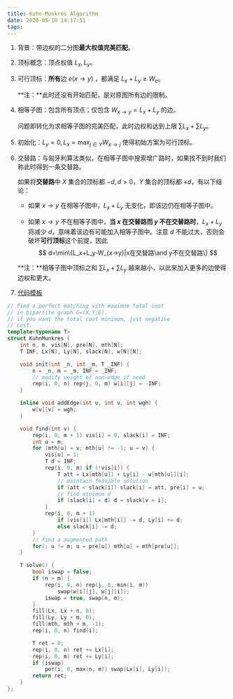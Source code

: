 ```yaml
---
title: Kuhn-Munkres Algorithm
date: 2020-05-10 14:17:51
tags:
---
```


1. 背景：带边权的二分图**最大权值完美匹配**。

2. 顶标概念：顶点权值 $L_x, L_y$。

3. 可行顶标：**所有**边 $e(x→y)$  ，都满足 $L_x+L_y\ge W_e$。

   **注：**此时还没有开始匹配，是对原图所有边的限制。

4. 相等子图：包含所有顶点；仅包含 $W_{x→y}=L_x+L_y$ 的边。

   问题即转化为求相等子图的完美匹配，此时边权和达到上限 $\sum L_x+ \sum L_y$。

5. 初始化：$L_y=0, L_x=\max_{j\in Y}{W_{x→j}}$ 使得初始方案为可行顶标。

6. 交替路：与匈牙利算法类似，在相等子图中搜索增广路时，如果找不到时我们称此时得到一条交替路。

   如果将**交替路**中 $X$ 集合的顶标都 $-d, d>0$，$Y$ 集合的顶标都 $+d$，有以下结论：

   - 如果 $x→y$ 在相等子图中，$L_x+L_y$ 无变化，即该边仍在相等子图中。

   - 如果 $x→y$ 不在相等子图中，**当 $x$ 在交替路而 $y$ 不在交替路时**，$L_x+L_y$ 将减少 $d$，意味着该边有可能加入相等子图中。注意 $d$ 不能过大，否则会破坏**可行顶标**这个前提，因此
     $$
     d=\min\{L_x+L_y-W_{x→y}|x在交替路\and y不在交替路\}
     $$

   **注：**相等子图中顶标之和 $\sum L_x + \sum L_y$ 越来越小，以此来加入更多的边使得边权和更大。

7. [代码模板](https://github.com/McGinn7/Template-for-ICPC/blob/master/template/km.cpp)

```c++
// find a perfect matching with maximum total cost
// in bipartite graph G=(X,Y;E).
// if you want the total cost minimum, just negative
// cost.
template<typename T>
struct KuhnMunkres {
	int n, m, vis[N], pre[N], mth[N];
	T INF, Lx[N], Ly[N], slack[N], w[N][N];

	void init(int _n, int _m, T _INF) {
		n = _n, m = _m, INF = _INF;
		// modify weight of non-edge if need
		rep(i, 0, n) rep(j, 0, m) w[i][j] = -INF;
	}

	inline void addEdge(int u, int v, int wgh) {
		w[u][v] = wgh;
	}

	void find(int v) {
		rep(i, 0, m + 1) vis[i] = 0, slack[i] = INF;
		int u = m;
		for (mth[u] = v; mth[u] != -1; u = v) {
			vis[u] = 1;
			T d = INF;
			rep(i, 0, m) if (!vis[i]) {
				T att = Lx[mth[u]] + Ly[i] - w[mth[u]][i];
				// maintain feasible solution
				if (att < slack[i]) slack[i] = att, pre[i] = u;
				// find minimum d
				if (slack[i] < d) d = slack[v = i];
			}
			rep(i, 0, m + 1)
				if (vis[i]) Lx[mth[i]] -= d, Ly[i] += d;
				else slack[i] -= d;
		}
		// find a augmented path
		for(; u != m; u = pre[u]) mth[u] = mth[pre[u]];
	}

	T solve() {
		bool iswap = false;
		if (n > m) {
			rep(i, 0, n) rep(j, 0, min(i, m))
				swap(w[i][j], w[j][i]);
			iswap = true, swap(n, m);
		}
		fill(Lx, Lx + n, 0);
		fill(Ly, Ly + m, 0);
		fill(mth, mth + m, -1);
		rep(i, 0, n) find(i);

		T ret = 0;
		rep(i, 0, n) ret += Lx[i];
		rep(i, 0, m) ret += Ly[i];
		if (iswap)
			per(i, 0, max(n, m)) swap(Lx[i], Ly[i]);
		return ret;
	}
};
```

